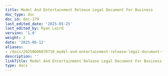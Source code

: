 ```yaml
---
title: Model And Entertainment Release Legal Document For Business
doc_type: doc
doc_id: doc-379
last_edited_date: '2025-05-25'
last_edited_by: Ryan Laird
version: '1.0'
weight: 2
date: '2025-06-12'
aliases:
- /docs/20250606070710_model-and-entertainment-release-legal-document-for-business_1_1/
description: ''
linkTitle: Model And Entertainment Release Legal Document For Business
type: docs
---
```


